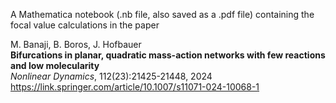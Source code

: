 A Mathematica notebook (.nb file, also saved as a .pdf file) containing the focal value calculations in the paper  

M. Banaji, B. Boros, J. Hofbauer  
**Bifurcations in planar, quadratic mass-action networks with few reactions and low molecularity**  
*Nonlinear Dynamics*, 112(23):21425-21448, 2024  
https://link.springer.com/article/10.1007/s11071-024-10068-1  
